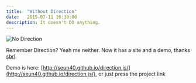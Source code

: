 ```yaml
---
title:  "Without Direction"
date:   2015-07-11 16:30:00
description: It doesn't DO anything.
---
```

![No Direction](http://www.calebwilde.com/wp-content/uploads/2011/05/confusing-street-sign1.jpg "It's actually 40 MPH on even days, and 50 MPH on Prime Days")

Remember Direction? Yeah me neither. Now it has a site and a demo, thanks [sbrl](https://github.com/seun40/direction.js/issues/1).

Demo is here: [http://seun40.github.io/direction.js/](http://seun40.github.io/direction.js/), or just press the project link
